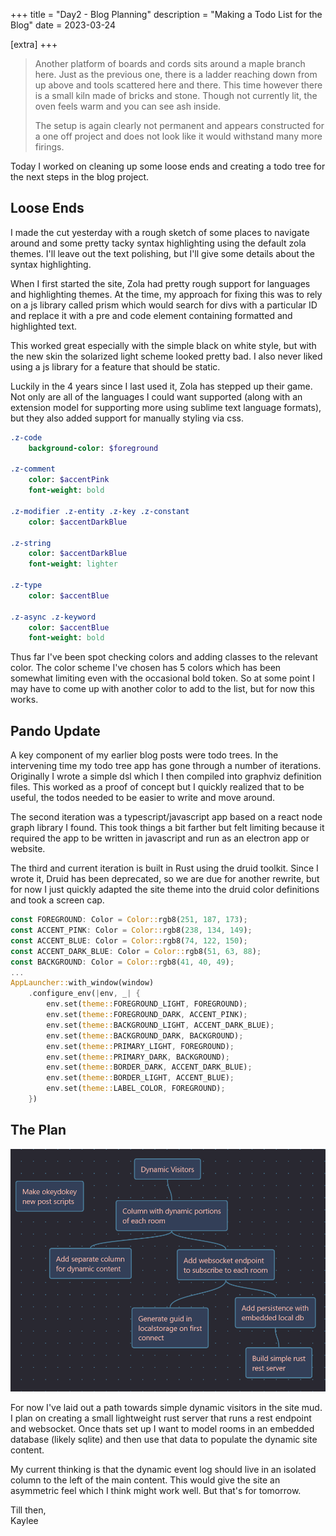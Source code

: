 +++
title = "Day2 - Blog Planning"
description = "Making a Todo List for the Blog"
date = 2023-03-24

[extra]
+++

> Another platform of boards and cords sits around a maple
> branch here. Just as the previous one, there is a ladder
> reaching down from up above and tools scattered here and
> there. This time however there is a small kiln made of
> bricks and stone. Though not currently lit, the oven feels
> warm and you can see ash inside.
>
> The setup is again clearly not permanent and appears
> constructed for a one off project and does not look like
> it would withstand many more firings.

Today I worked on cleaning up some loose ends and creating a
todo tree for the next steps in the blog project.

## Loose Ends

I made the cut yesterday with a rough sketch of some places
to navigate around and some pretty tacky syntax highlighting
using the default zola themes. I'll leave out the text
polishing, but I'll give some details about the syntax
highlighting.

When I first started the site, Zola had pretty rough support
for languages and highlighting themes. At the time, my
approach for fixing this was to rely on a js library called
prism which would search for divs with a particular ID and
replace it with a pre and code element containing formatted
and highlighted text.

This worked great especially with the simple black on white
style, but with the new skin the solarized light scheme
looked pretty bad. I also never liked using a js library for
a feature that should be static.

Luckily in the 4 years since I last used it, Zola has
stepped up their game. Not only are all of the languages I
could want supported (along with an extension model for
supporting more using sublime text language formats), but
they also added support for manually styling via css. 

```sass
.z-code
    background-color: $foreground

.z-comment
    color: $accentPink
    font-weight: bold

.z-modifier .z-entity .z-key .z-constant
    color: $accentDarkBlue

.z-string
    color: $accentDarkBlue
    font-weight: lighter

.z-type
    color: $accentBlue

.z-async .z-keyword
    color: $accentBlue
    font-weight: bold
```

Thus far I've been spot checking colors and adding classes
to the relevant color. The color scheme I've chosen has 5
colors which has been somewhat limiting even with the
occasional bold token. So at some point I may have to come
up with another color to add to the list, but for now this
works.

## Pando Update

A key component of my earlier blog posts were todo trees. In
the intervening time my todo tree app has gone through a
number of iterations. Originally I wrote a simple dsl which
I then compiled into graphviz definition files. This worked
as a proof of concept but I quickly realized that to be
useful, the todos needed to be easier to write and move
around.

The second iteration was a typescript/javascript app based
on a react node graph library I found. This took things a
bit farther but felt limiting because it required the app to
be written in javascript and run as an electron app or
website.

The third and current iteration is built in Rust using the
druid toolkit. Since I wrote it, Druid has been deprecated,
so we are due for another rewrite, but for now I just
quickly adapted the site theme into the druid color
definitions and took a screen cap.

```rs
const FOREGROUND: Color = Color::rgb8(251, 187, 173);
const ACCENT_PINK: Color = Color::rgb8(238, 134, 149);
const ACCENT_BLUE: Color = Color::rgb8(74, 122, 150);
const ACCENT_DARK_BLUE: Color = Color::rgb8(51, 63, 88);
const BACKGROUND: Color = Color::rgb8(41, 40, 49);
...
AppLauncher::with_window(window)
    .configure_env(|env, _| {
        env.set(theme::FOREGROUND_LIGHT, FOREGROUND);
        env.set(theme::FOREGROUND_DARK, ACCENT_PINK);
        env.set(theme::BACKGROUND_LIGHT, ACCENT_DARK_BLUE);
        env.set(theme::BACKGROUND_DARK, BACKGROUND);
        env.set(theme::PRIMARY_LIGHT, FOREGROUND);
        env.set(theme::PRIMARY_DARK, BACKGROUND);
        env.set(theme::BORDER_DARK, ACCENT_DARK_BLUE);
        env.set(theme::BORDER_LIGHT, ACCENT_BLUE);
        env.set(theme::LABEL_COLOR, FOREGROUND);
    })
```

## The Plan

![Todo](pando.png)

For now I've laid out a path towards simple dynamic visitors
in the site mud. I plan on creating a small lightweight rust
server that runs a rest endpoint and websocket. Once thats
set up I want to model rooms in an embedded database (likely
sqlite) and then use that data to populate the dynamic site
content.

My current thinking is that the dynamic event log should
live in an isolated column to the left of the main content.
This would give the site an asymmetric feel which I think
might work well. But that's for tomorrow.

Till then,  
Kaylee

